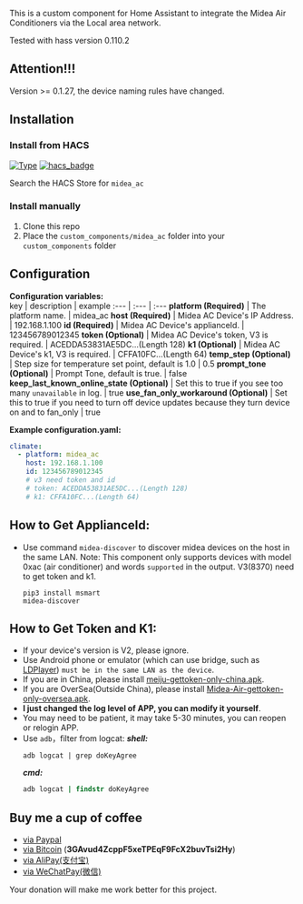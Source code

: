 This is a custom component for Home Assistant to integrate the Midea Air Conditioners via the Local area network.

Tested with hass version 0.110.2

## Attention!!!
Version >= 0.1.27, the device naming rules have changed.

## Installation

### Install from HACS
[![Type](https://img.shields.io/badge/Type-Custom_Component-orange.svg)](https://github.com/dlarrick/hass-kumo) [![hacs_badge](https://img.shields.io/badge/HACS-Default-orange.svg)](https://github.com/custom-components/hacs)

Search the HACS Store for ```midea_ac```

### Install manually
1. Clone this repo
2. Place the `custom_components/midea_ac` folder into your `custom_components` folder

## Configuration

**Configuration variables:**  
key | description | example 
:--- | :--- | :---
**platform (Required)** | The platform name. | midea_ac
**host (Required)** | Midea AC Device's IP Address. | 192.168.1.100
**id (Required)** | Midea AC Device's applianceId. | 123456789012345
**token (Optional)** | Midea AC Device's token, V3 is required. | ACEDDA53831AE5DC...(Length 128)
**k1 (Optional)** | Midea AC Device's k1, V3 is required. | CFFA10FC...(Length 64)
**temp_step (Optional)** | Step size for temperature set point, default is 1.0 | 0.5
**prompt_tone (Optional)** | Prompt Tone, default is true. | false
**keep_last_known_online_state (Optional)** | Set this to true if you see too many  `unavailable` in log. | true
**use_fan_only_workaround (Optional)** | Set this to true if you need to turn off device updates because they turn device on and to fan_only | true

**Example configuration.yaml:**
```yaml
climate:
  - platform: midea_ac
    host: 192.168.1.100
    id: 123456789012345
    # v3 need token and id
    # token: ACEDDA53831AE5DC...(Length 128)
    # k1: CFFA10FC...(Length 64)
```

## How to Get ApplianceId:
- Use command `midea-discover` to discover midea devices on the host in the same LAN. 
  Note: This component only supports devices with model 0xac (air conditioner) and words `supported` in the output. V3(8370) need to get token and k1.
    ```shell
    pip3 install msmart
    midea-discover
    ```

## How to Get Token and K1:
- If your device's version is V2, please ignore.
- Use Android phone or emulator (which can use bridge, such as [LDPlayer](https://en.ldplayer.net/?from=en)) `must be in the same LAN as the device`.
- If you are in China, please install [meiju-gettoken-only-china.apk](https://media.githubusercontent.com/media/mac-zhou/LFS/main/meiju-gettoken-only-china.apk).
- If you are OverSea(Outside China), please install [Midea-Air-gettoken-only-oversea.apk](https://media.githubusercontent.com/media/mac-zhou/LFS/main/Midea-Air-gettoken-only-oversea.apk).
- **I just changed the log level of APP, you can modify it yourself**.
- You may need to be patient, it may take 5-30 minutes, you can reopen or relogin APP.
- Use `adb`，filter from logcat:
  ***shell:***
  ```shell
  adb logcat | grep doKeyAgree
  ```
  ***cmd:***
  ```cmd
  adb logcat | findstr doKeyAgree
  ```


## Buy me a cup of coffee

- [via Paypal](https://www.paypal.me/himaczhou)
- [via Bitcoin](bitcoin:3GAvud4ZcppF5xeTPEqF9FcX2buvTsi2Hy) (**3GAvud4ZcppF5xeTPEqF9FcX2buvTsi2Hy**)
- [via AliPay(支付宝)](https://i.loli.net/2020/05/08/nNSTAPUGDgX2sBe.png)
- [via WeChatPay(微信)](https://i.loli.net/2020/05/08/ouj6SdnVirDzRw9.jpg)

Your donation will make me work better for this project.
